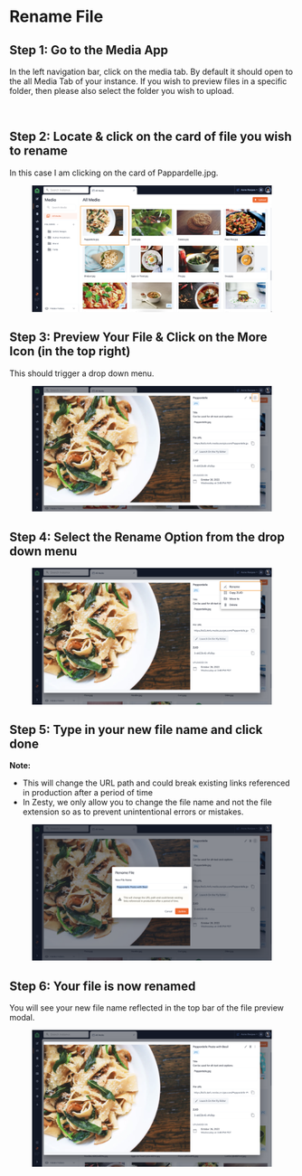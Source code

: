 # Rename File

## Step 1: Go to the Media App

In the left navigation bar, click on the media tab. By default it should open to the all Media Tab of your instance. If you wish to preview files in a specific folder, then please also select the folder you wish to upload.

<figure><img src="https://files.gitbook.com/v0/b/gitbook-x-prod.appspot.com/o/spaces%2F-LKUXrO8I7u5ufn3Lefn%2Fuploads%2FxK7hAme2xyOJQzuvWZqq%2FScreen%20Shot%202022-10-26%20at%203.24.45%20PM.png?alt=media&#x26;token=73e3c2bc-474e-4f18-ae9f-a2fb3effffbd" alt=""><figcaption></figcaption></figure>

## Step 2: Locate & click on the card of file you wish to rename

In this case I am clicking on the card of Pappardelle.jpg.&#x20;

<figure><img src="../../../../.gitbook/assets/Screen Shot 2022-10-31 at 6.49.58 PM.png" alt=""><figcaption></figcaption></figure>

## Step 3: Preview Your File & Click on the More Icon (in the top right)

This should trigger a drop down menu.&#x20;

<figure><img src="../../../../.gitbook/assets/Screen Shot 2022-10-31 at 6.55.42 PM.png" alt=""><figcaption></figcaption></figure>

## Step 4: Select the Rename Option from the drop down menu

<figure><img src="../../../../.gitbook/assets/Screen Shot 2022-10-31 at 7.13.59 PM.png" alt=""><figcaption></figcaption></figure>

## Step 5: Type in your new file name and click done

**Note:**&#x20;

* This will change the URL path and could break existing links referenced in production after a period of time
* In Zesty, we only allow you to change the file name and not the file extension so as to prevent unintentional errors or mistakes.

<figure><img src="../../../../.gitbook/assets/Screen Shot 2022-10-31 at 7.15.12 PM.png" alt=""><figcaption></figcaption></figure>

## Step 6:  Your file is now renamed

You will see your new file name reflected in the top bar of the file preview modal.

<figure><img src="../../../../.gitbook/assets/Screen Shot 2022-10-31 at 7.15.48 PM.png" alt=""><figcaption></figcaption></figure>
